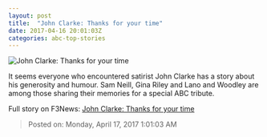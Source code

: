 ```yaml
---
layout: post
title:  "John Clarke: Thanks for your time"
date: 2017-04-16 20:01:03Z
categories: abc-top-stories
---
```


![John Clarke: Thanks for your time](http://www.abc.net.au/news/image/8446866-1x1-700x700.jpg)

It seems everyone who encountered satirist John Clarke has a story about his generosity and humour. Sam Neill, Gina Riley and Lano and Woodley are among those sharing their memories for a special ABC tribute.


Full story on F3News: [John Clarke: Thanks for your time](http://www.f3nws.com/n/xPnxvB)

> Posted on: Monday, April 17, 2017 1:01:03 AM
